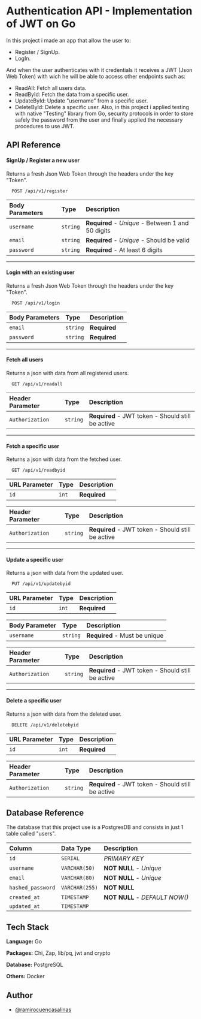 
# Authentication API - Implementation of JWT on Go

In this project i made an app that allow the user to:
- Register / SignUp.
- LogIn. 

And when the user authenticates with it credentials it receives a JWT (Json Web Token) with wich he will be able to access other endpoints such as:
- ReadAll: Fetch all users data.
- ReadById: Fetch the data from a specific user.
- UpdateById: Update "username" from a specific user.
- DeleteById: Delete a specific user.
Also, in this project i applied testing with native "Testing" library from Go, security protocols in order to store safely the password from the user and finally applied the necessary procedures to use JWT.

## API Reference

#### SignUp / Register a new user

Returns a fresh Json Web Token through the headers under the key "Token".

```http
  POST /api/v1/register
```

| Body Parameters | Type     | Description                |
| :-------- | :------- | :------------------------- |
| `username` | `string` | **Required** - *Unique* - Between 1 and 50 digits|
| `email` | `string` | **Required** - *Unique* - Should be valid|
| `password` | `string` |  **Required** - At least 6 digits|

---

#### Login with an existing user

Returns a fresh Json Web Token through the headers under the key "Token".

```http
  POST /api/v1/login
```

| Body Parameters | Type     | Description                |
| :-------- | :------- | :------------------------- |
| `email` | `string` | **Required** |
| `password` | `string` |  **Required** |

---

#### Fetch all users

Returns a json with data from all registered users.

```http
  GET /api/v1/readall
```

| Header Parameter | Type     | Description                |
| :-------- | :------- | :------------------------- |
| `Authorization` | `string` | **Required** - JWT token - Should still be active|

---

#### Fetch a specific user

Returns a json with data from the fetched user.

```http
  GET /api/v1/readbyid
```

| URL Parameter | Type     | Description                |
| :-------- | :------- | :------------------------- |
| `id` | `int` | **Required** |

| Header Parameter| Type     | Description                |
| :-------- | :------- | :------------------------- |
| `Authorization` | `string` | **Required** - JWT token - Should still be active|

---

#### Update a specific user

Returns a json with data from the updated user.

```http
  PUT /api/v1/updatebyid
```

| URL Parameter | Type     | Description                |
| :-------- | :------- | :------------------------- |
| `id` | `int` | **Required** |

| Body Parameter | Type     | Description                |
| :-------- | :------- | :------------------------- |
| `username` | `string` | **Required** - Must be unique|

| Header Parameter | Type     | Description                |
| :-------- | :------- | :------------------------- |
| `Authorization` | `string` | **Required** - JWT token - Should still be active|

---

#### Delete a specific user

Returns a json with data from the deleted user.

```http
  DELETE /api/v1/deletebyid
```

| URL Parameter | Type     | Description                |
| :-------- | :------- | :------------------------- |
| `id` | `int` | **Required** |

| Header Parameter | Type     | Description                |
| :-------- | :------- | :------------------------- |
| `Authorization` | `string` | **Required** - JWT token - Should still be active|

## Database Reference

The database that this project use is a PostgresDB and consists in just 1 table called "users".

| Column | Data Type     | Description                |
| :-------- | :------- | :------------------------- |
| `id` | `SERIAL` | *PRIMARY KEY* |
| `username` | `VARCHAR(50)` | **NOT NULL** - *Unique* |
| `email` | `VARCHAR(80)` | **NOT NULL** - *Unique* |
| `hashed_password` | `VARCHAR(255)` |  **NOT NULL** |
| `created_at` | `TIMESTAMP` | **NOT NULL** - *DEFAULT NOW()* |
| `updated_at` | `TIMESTAMP` |  |

## Tech Stack

**Language:** Go

**Packages:** Chi, Zap, lib/pq, jwt and crypto

**Database:** PostgreSQL

**Others:** Docker

## Author

- [@ramirocuencasalinas](https://www.linkedin.com/in/ramiro-cuenca-salinas/)

  
